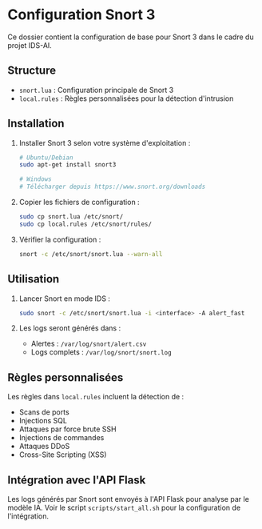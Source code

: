 # Configuration Snort 3

Ce dossier contient la configuration de base pour Snort 3 dans le cadre du projet IDS-AI.

## Structure

- `snort.lua` : Configuration principale de Snort 3
- `local.rules` : Règles personnalisées pour la détection d'intrusion

## Installation

1. Installer Snort 3 selon votre système d'exploitation :
   ```bash
   # Ubuntu/Debian
   sudo apt-get install snort3

   # Windows
   # Télécharger depuis https://www.snort.org/downloads
   ```

2. Copier les fichiers de configuration :
   ```bash
   sudo cp snort.lua /etc/snort/
   sudo cp local.rules /etc/snort/rules/
   ```

3. Vérifier la configuration :
   ```bash
   snort -c /etc/snort/snort.lua --warn-all
   ```

## Utilisation

1. Lancer Snort en mode IDS :
   ```bash
   sudo snort -c /etc/snort/snort.lua -i <interface> -A alert_fast
   ```

2. Les logs seront générés dans :
   - Alertes : `/var/log/snort/alert.csv`
   - Logs complets : `/var/log/snort/snort.log`

## Règles personnalisées

Les règles dans `local.rules` incluent la détection de :
- Scans de ports
- Injections SQL
- Attaques par force brute SSH
- Injections de commandes
- Attaques DDoS
- Cross-Site Scripting (XSS)

## Intégration avec l'API Flask

Les logs générés par Snort sont envoyés à l'API Flask pour analyse par le modèle IA.
Voir le script `scripts/start_all.sh` pour la configuration de l'intégration. 